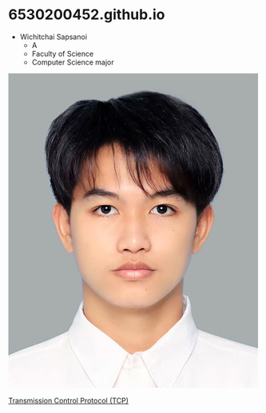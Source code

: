 # 6530200452.github.io
- Wichitchai Sapsanoi
  - A
  - Faculty of Science
  - Computer Science major


![Profile](Profile.jpg)

[Transmission Control Protocol (TCP)](TCP)




